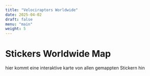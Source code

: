 ```yaml
---
title: "Velociraptors Worldwide"
date: 2025-04-02
draft: false
menu: "main"
weight: 5
---
```


# Stickers Worldwide Map

hier kommt eine interaktive karte von allen gemappten Stickern hin
